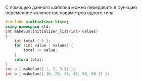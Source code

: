 С помощью данного шаблона можно передавать в функцию переменное количество параметров одного типа.

```cpp
#include <initializer_list>;
using namespace std;
int makeSum(initializer_list<int> values)
{
	int total { 0 };
	for (int value : values) {
		total += value;
	}
	return total;
}
int a { makeSum({ 1, 2, 3 }) };
int b { makeSum({ 10, 20, 30, 40, 50, 60 }) };
```

